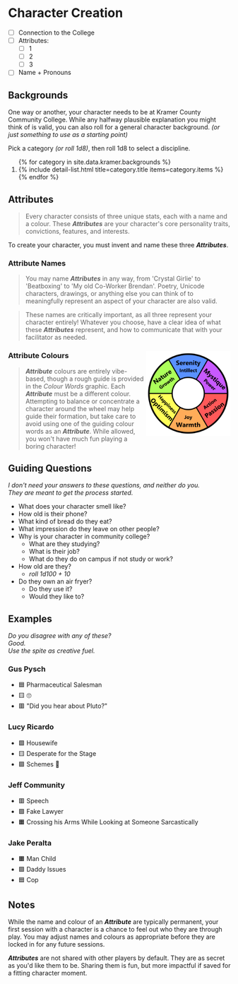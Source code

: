 # Character Creation
- [ ] Connection to the College
- [ ] Attributes:
	- [ ] 1
	- [ ] 2
	- [ ] 3
- [ ] Name + Pronouns

## Backgrounds
One way or another, your character needs to be at Kramer County Community College. While any halfway plausible explanation you might think of is valid, you can also roll for a general character background. *(or just something to use as a starting point)*

Pick a category *(or roll 1d8)*, then roll 1d8 to select a discipline.

<ol>
{% for category in site.data.kramer.backgrounds %}
    <li>
        {% include detail-list.html title=category.title items=category.items %}
    </li>
{% endfor %}
</ol>

## Attributes
> Every character consists of three unique stats, each with a name and a colour. These ***Attributes*** are your character's core personality traits, convictions, features, and interests.

To create your character, you must invent and name these three ***Attributes***.

### Attribute Names
> You may name ***Attributes*** in any way, from 'Crystal Girlie' to 'Beatboxing' to 'My old Co-Worker Brendan'. Poetry, Unicode characters, drawings, or anything else you can think of to meaningfully represent an aspect of your character are also valid.

> These names are critically important, as all three represent your character entirely!
> Whatever you choose, have a clear idea of what these ***Attributes*** represent, and how to communicate that with your facilitator as needed.

###  Attribute Colours <img src="colour words.png" align="right" style="max-height: 12rem;" />
> ***Attribute*** colours are entirely vibe-based, though a rough guide is provided in the *Colour Words* graphic. Each ***Attribute*** must be a different colour. Attempting to balance or concentrate a character around the wheel may help guide their formation, but take care to avoid using one of the guiding colour words as an ***Attribute***. While allowed, you won't have much fun playing a boring character!

## Guiding Questions
*I don't need your answers to these questions, and neither do you.  
They are meant to get the process started.*
- What does your character smell like?
- How old is their phone?
- What kind of bread do they eat?
- What impression do they leave on other people?
- Why is your character in community college?
	- What are they studying?
	- What is their job?
	- What do they do on campus if not study or work?
- How old are they?
	- *roll 1d100 + 10*
- Do they own an air fryer?
	- Do they use it?
	- Would they like to?

## Examples
*Do you disagree with any of these?  
Good.  
Use the spite as creative fuel.*

### Gus Pysch
- 🟦 Pharmaceutical Salesman
- 🟨 🙄
- 🟥 "Did you hear about Pluto?"

### Lucy Ricardo
- 🟩 Housewife
- 🟨 Desperate for the Stage
- 🟪 Schemes 💅

### Jeff Community
- 🟥 Speech
- 🟪 Fake Lawyer
- 🟧 Crossing his Arms While Looking at Someone Sarcastically

### Jake Peralta
- 🟧 Man Child
- 🟩 Daddy Issues
- 🟦 Cop

## Notes
While the name and colour of an ***Attribute*** are typically permanent, your first session with a character is a chance to feel out who they are through play. You may adjust names and colours as appropriate before they are locked in for any future sessions.

***Attributes*** are not shared with other players by default. They are as secret as you'd like them to be. Sharing them is fun, but more impactful if saved for a fitting character moment.
